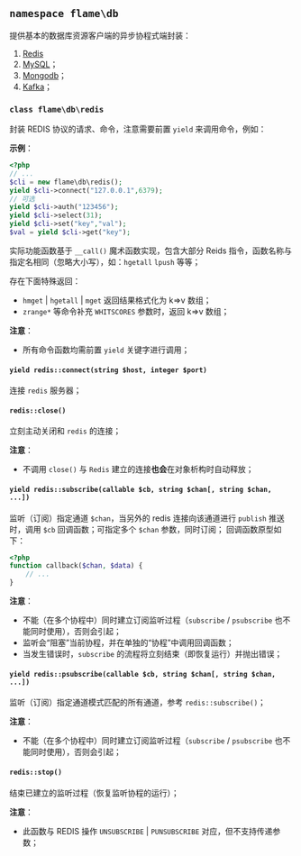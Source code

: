 ## `namespace flame\db`
提供基本的数据库资源客户端的异步协程式端封装：
1. [Redis](/php-flame/flame_db)
2. [MySQL](/php-flame/flame_db_mysql)；
3. [Mongodb](/php-flame/flame_db_mongodb)；
4. [Kafka](/php-flame/flame_db_kafka)；

### `class flame\db\redis`
封装 REDIS 协议的请求、命令，注意需要前置 `yield` 来调用命令，例如：

**示例**：
``` PHP
<?php
// ...
$cli = new flame\db\redis();
yield $cli->connect("127.0.0.1",6379);
// 可选
yield $cli->auth("123456");
yield $cli->select(31);
yield $cli->set("key","val");
$val = yield $cli->get("key");
```

实际功能函数基于 `__call()` 魔术函数实现，包含大部分 Reids 指令，函数名称与指定名相同（忽略大小写），如：`hgetall` `lpush` 等等；

存在下面特殊返回：
* `hmget` | `hgetall` | `mget` 返回结果格式化为 k=>v 数组；
* `zrange*` 等命令补充 `WHITSCORES` 参数时，返回 k=>v 数组；

**注意**：
* 所有命令函数均需前置 `yield` 关键字进行调用；

#### `yield redis::connect(string $host, integer $port)`
连接 `redis` 服务器；

#### `redis::close()`
立刻主动关闭和 `redis` 的连接；

**注意**：
* 不调用 `close()` 与 `Redis` 建立的连接**也会**在对象析构时自动释放；

#### `yield redis::subscribe(callable $cb, string $chan[, string $chan, ...])`
监听（订阅）指定通道 `$chan`，当另外的 redis 连接向该通道进行 `publish` 推送时，调用 `$cb` 回调函数；可指定多个 `$chan` 参数，同时订阅；
回调函数原型如下：
``` PHP
<?php
function callback($chan, $data) {
	// ...
}
```

**注意**：
* 不能（在多个协程中）同时建立订阅监听过程（`subscribe` / `psubscribe` 也不能同时使用），否则会引起；
* 监听会“阻塞”当前协程，并在单独的“协程”中调用回调函数；
* 当发生错误时，`subscribe` 的流程将立刻结束（即恢复运行）并抛出错误；

#### `yield redis::psubscribe(callable $cb, string $chan[, string $chan, ...])`
监听（订阅）指定通道模式匹配的所有通道，参考 `redis::subscribe()`；

**注意**：
* 不能（在多个协程中）同时建立订阅监听过程（`subscribe` / `psubscribe` 也不能同时使用），否则会引起；

#### `redis::stop()`
结束已建立的监听过程（恢复监听协程的运行）；

**注意**：
* 此函数与 REDIS 操作 `UNSUBSCRIBE` | `PUNSUBSCRIBE` 对应，但不支持传递参数；
